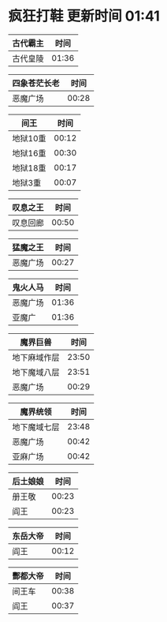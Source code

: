 # 疯狂打鞋 更新时间 01:41

| 古代霸主   | 时间    |
|--------|-------|
| 古代皇陵 | 01:36 |

| 四象苍茫长老   | 时间    |
|--------|-------|
| 恶魔广场 | 00:28 |

| 间王   | 时间    |
|--------|-------|
| 地狱10重 | 00:12 |
| 地狱16重 | 00:30 |
| 地狱18重 | 00:17 |
| 地狱3重 | 00:07 |

| 叹息之王   | 时间    |
|--------|-------|
| 叹息回廊 | 00:50 |

| 猛魔之王   | 时间    |
|--------|-------|
| 恶魔广场 | 00:27 |

| 鬼火人马   | 时间    |
|--------|-------|
| 恶魔广场 | 01:36 |
| 亚魔广 | 01:36 |

| 魔界巨兽   | 时间    |
|--------|-------|
| 地下麻域作层 | 23:50 |
| 地下魔域八层 | 23:51 |
| 恶魔广场 | 00:29 |

| 魔界统领   | 时间    |
|--------|-------|
| 地下魔域七层 | 23:48 |
| 恶魔广场 | 00:42 |
| 亚麻广场 | 00:42 |

| 后土娘娘   | 时间    |
|--------|-------|
| 册王敬 | 00:23 |
| 阎王 | 00:23 |

| 东岳大帝   | 时间    |
|--------|-------|
| 阎王 | 00:12 |

| 酆都大帝   | 时间    |
|--------|-------|
| 间王车 | 00:38 |
| 阎王 | 00:37 |